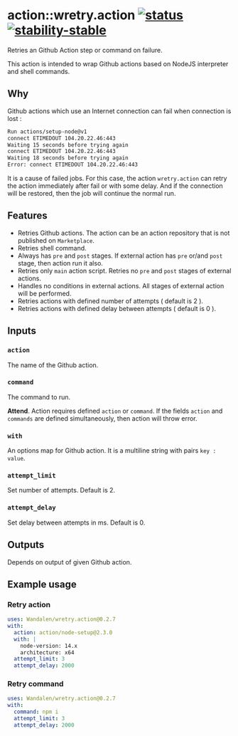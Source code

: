 
# action::wretry.action  [![status](https://github.com/Wandalen/wretry.action/actions/workflows/StandardPush.yml/badge.svg)](https://github.com/Wandalen/wretry.action/actions/workflows/StandardPush.yml) [![stability-stable](https://img.shields.io/badge/stability-stable-green.svg)](https://github.com/emersion/stability-badges#stable)

Retries an Github Action step or command on failure.

This action is intended to wrap Github actions based on NodeJS interpreter and shell commands.

## Why

Github actions which use an Internet connection can fail when connection is lost :

```bash
Run actions/setup-node@v1
connect ETIMEDOUT 104.20.22.46:443
Waiting 15 seconds before trying again
connect ETIMEDOUT 104.20.22.46:443
Waiting 18 seconds before trying again
Error: connect ETIMEDOUT 104.20.22.46:443
```

It is a cause of failed jobs. For this case, the action `wretry.action` can retry the action immediately after fail or with some delay. And if the connection will be restored, then the job will continue the normal run.

## Features

- Retries Github actions. The action can be an action repository that is not published on `Marketplace`.
- Retries shell command.
- Always has `pre` and `post` stages. If external action has `pre` or/and `post` stage, then action run it also.
- Retries only `main` action script. Retries no `pre` and `post` stages of external actions.
- Handles no conditions in external actions. All stages of external action will be performed.
- Retries actions with defined number of attempts ( default is 2 ).
- Retries actions with defined delay between attempts ( default is 0 ).

## Inputs

### `action`

The name of the Github action.

### `command`

The command to run.

**Attend**. Action requires defined `action` or `command`. If the fields `action` and `commands` are defined simultaneously, then action will throw error.

### `with`

An options map for Github action. It is a multiline string with pairs `key : value`.

### `attempt_limit`

Set number of attempts. Default is 2.

### `attempt_delay`

Set delay between attempts in ms. Default is 0.

## Outputs

Depends on output of given Github action.

## Example usage

### Retry action

```yaml
uses: Wandalen/wretry.action@0.2.7
with:
  action: action/node-setup@2.3.0
  with: |
    node-version: 14.x
    architecture: x64
  attempt_limit: 3
  attempt_delay: 2000
```

### Retry command

```yaml
uses: Wandalen/wretry.action@0.2.7
with:
  command: npm i
  attempt_limit: 3
  attempt_delay: 2000
```
